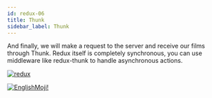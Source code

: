 ```yaml
---
id: redux-06
title: Thunk
sidebar_label: Thunk
---
```


And finally, we will make a request to the server and receive our films through Thunk. Redux itself is completely synchronous, you can use middleware like redux-thunk to handle asynchronous actions.

[![redux](/img/redux/06.gif)](https://youtu.be/-eE3ySQIV80)

[![EnglishMoji!](/img/logo/englishmoji.png)](https://apps.apple.com/kz/app/englishmoji/id6450254885)
